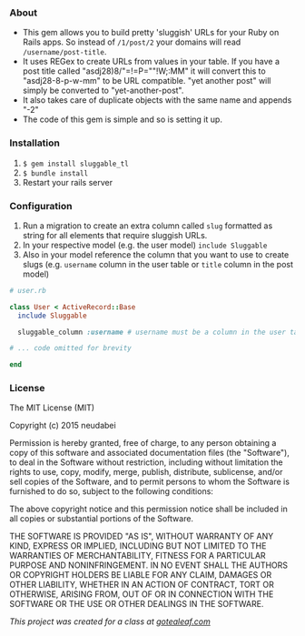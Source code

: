 ### About

- This gem allows you to build pretty 'sluggish' URLs for your Ruby on Rails apps.
So instead of `/1/post/2` your domains will read `/username/post-title`.  
- It uses REGex to create URLs from values in your table. If you have a post title called "asdj28)8/"=!=P=""!W;:MM" it will convert this to "asdj28-8-p-w-mm" to be URL compatible. "yet another post" will simply be converted to "yet-another-post".  
- It also takes care of duplicate objects with the same name and appends "-2"  
- The code of this gem is simple and so is setting it up.  


### Installation

1. `$ gem install sluggable_tl`  
2. `$ bundle install`  
3. Restart your rails server  


### Configuration  

1. Run a migration to create an extra column called `slug` formatted as string for all elements that require sluggish URLs.  
2. In your respective model (e.g. the user model) `include Sluggable`  
3. Also in your model reference the column that you want to use to create slugs (e.g. `username` column in the user table or `title` column in the post model)  


```ruby
# user.rb

class User < ActiveRecord::Base
  include Sluggable

  sluggable_column :username # username must be a column in the user table corresponding to this model

# ... code omitted for brevity

end

```

### License

The MIT License (MIT)

Copyright (c) 2015 neudabei

Permission is hereby granted, free of charge, to any person obtaining a copy
of this software and associated documentation files (the "Software"), to deal
in the Software without restriction, including without limitation the rights
to use, copy, modify, merge, publish, distribute, sublicense, and/or sell
copies of the Software, and to permit persons to whom the Software is
furnished to do so, subject to the following conditions:

The above copyright notice and this permission notice shall be included in
all copies or substantial portions of the Software.

THE SOFTWARE IS PROVIDED "AS IS", WITHOUT WARRANTY OF ANY KIND, EXPRESS OR
IMPLIED, INCLUDING BUT NOT LIMITED TO THE WARRANTIES OF MERCHANTABILITY,
FITNESS FOR A PARTICULAR PURPOSE AND NONINFRINGEMENT. IN NO EVENT SHALL THE
AUTHORS OR COPYRIGHT HOLDERS BE LIABLE FOR ANY CLAIM, DAMAGES OR OTHER
LIABILITY, WHETHER IN AN ACTION OF CONTRACT, TORT OR OTHERWISE, ARISING FROM,
OUT OF OR IN CONNECTION WITH THE SOFTWARE OR THE USE OR OTHER DEALINGS IN
THE SOFTWARE.  
  
*This project was created for a class at [gotealeaf.com](http://www.gotealeaf.com)* 